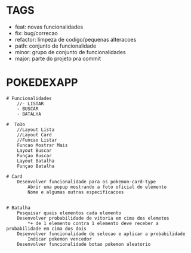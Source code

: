 # TAGS
- feat: novas funcionalidades
- fix: bug/correcao
- refactor: limpeza de codigo/pequenas alteracoes
- path: conjunto de funcionalidade
- minor: grupo de conjunto de funcionalidades
- major: parte do projeto pra commit


# POKEDEXAPP
    # Funcionalidades
        //- LISTAR
        - BUSCAR
        - BATALHA

    #  ToDo
        //Layout Lista
        //Layout Card
        //Funcao Listar
        Funcao Mostrar Mais
        Layout Buscar
        Funçao Buscar
        Layout Batalha
        Funçao Batalha

    # Card
        Desenvolver funcionalidade para os pokemon-card-type
            Abrir uma popup mostrando a foto oficial do elemento
            Nome e algumas outras especificacoes


    # Batalha
        Pesquisar quais elementos cada elemento
        Desenvolver probabilidade de vitoria em cima dos elemetos
            *+ de 1 elemento contra 1 elemento deve receber a probabilidade em cima dos dois
        Desenvolver funcionalidade de selecao e aplicar a probabilidade
            Indicar pokemon vencedor
        Desenvolver funcionalidade botao pokemon aleatorio  



        
    